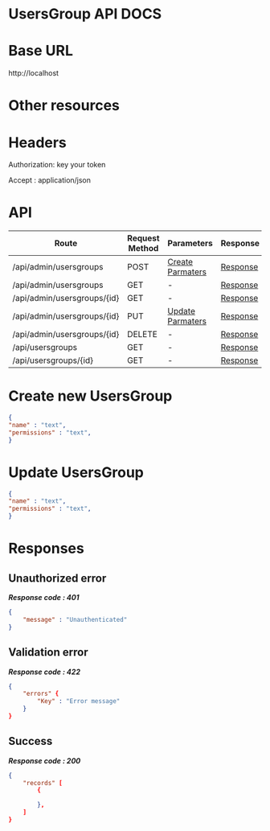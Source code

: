 # UsersGroup API DOCS

# Base URL
http://localhost

# Other resources 

 
# Headers

Authorization: key your token

Accept : application/json

# API 

| Route                        | Request Method | Parameters | Response  |
| -----------                  | -----------    |----------- |---------- |
| /api/admin/usersgroups            | POST           |  [Create Parmaters](#Create)|[Response](#Response)|
| /api/admin/usersgroups | GET           |-|  [Response](#Response)         |
|/api/admin/usersgroups/{id}         | GET           |  - |  [Response](#Response)         |
|/api/admin/usersgroups/{id}        |PUT           |  [Update Parmaters](#Update)|[Response](#Response)     |
|/api/admin/usersgroups/{id}        |DELETE           |  -|[Response](#Response)| 
|/api/usersgroups        |GET           |-| [Response](#Response)|
|/api/usersgroups/{id}        |GET           |-|[Response](#Response)|


# <a name="Create"> </a> Create new UsersGroup 

```json
{
"name" : "text",
"permissions" : "text",
} 
```

# <a name="Update"> </a> Update UsersGroup

```json
{
"name" : "text",
"permissions" : "text",
} 
```
# <a name="Response"> </a> Responses 

## Unauthorized error

__*Response code : 401*__
```json 
{
    "message" : "Unauthenticated"
}
```

## Validation error 
__*Response code : 422*__

```json 
{
    "errors" {
        "Key" : "Error message"
    }
}
```
## Success  
__*Response code : 200*__
```json 
{
    "records" [
        {

        },
    ]
}
```

